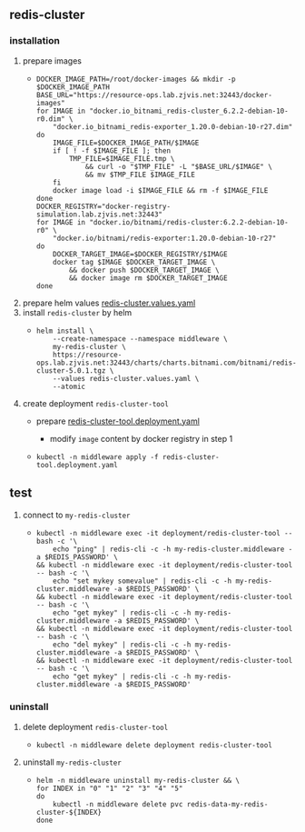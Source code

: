 ## redis-cluster

### installation
1. prepare images
    * ```shell
      DOCKER_IMAGE_PATH=/root/docker-images && mkdir -p $DOCKER_IMAGE_PATH
      BASE_URL="https://resource-ops.lab.zjvis.net:32443/docker-images"
      for IMAGE in "docker.io_bitnami_redis-cluster_6.2.2-debian-10-r0.dim" \
          "docker.io_bitnami_redis-exporter_1.20.0-debian-10-r27.dim"
      do
          IMAGE_FILE=$DOCKER_IMAGE_PATH/$IMAGE
          if [ ! -f $IMAGE_FILE ]; then
              TMP_FILE=$IMAGE_FILE.tmp \
                  && curl -o "$TMP_FILE" -L "$BASE_URL/$IMAGE" \
                  && mv $TMP_FILE $IMAGE_FILE
          fi
          docker image load -i $IMAGE_FILE && rm -f $IMAGE_FILE
      done
      DOCKER_REGISTRY="docker-registry-simulation.lab.zjvis.net:32443"
      for IMAGE in "docker.io/bitnami/redis-cluster:6.2.2-debian-10-r0" \
          "docker.io/bitnami/redis-exporter:1.20.0-debian-10-r27"
      do
          DOCKER_TARGET_IMAGE=$DOCKER_REGISTRY/$IMAGE
          docker tag $IMAGE $DOCKER_TARGET_IMAGE \
              && docker push $DOCKER_TARGET_IMAGE \
              && docker image rm $DOCKER_TARGET_IMAGE
      done      
      ```
2. prepare helm values [redis-cluster.values.yaml](resources/redis-cluster.values.yaml.md)
3. install `redis-cluster` by helm
    * ```shell
      helm install \
          --create-namespace --namespace middleware \
          my-redis-cluster \
          https://resource-ops.lab.zjvis.net:32443/charts/charts.bitnami.com/bitnami/redis-cluster-5.0.1.tgz \
          --values redis-cluster.values.yaml \
          --atomic
      ```
4. create deployment `redis-cluster-tool`
    * prepare [redis-cluster-tool.deployment.yaml](resources/redis-cluster-tool.deployment.yaml.md)
      * modify `image` content by docker registry in step 1
      
    * ```shell
      kubectl -n middleware apply -f redis-cluster-tool.deployment.yaml
      ```

## test
1. connect to `my-redis-cluster`
    * ```shell
      kubectl -n middleware exec -it deployment/redis-cluster-tool -- bash -c '\
          echo "ping" | redis-cli -c -h my-redis-cluster.middleware -a $REDIS_PASSWORD' \
      && kubectl -n middleware exec -it deployment/redis-cluster-tool -- bash -c '\
          echo "set mykey somevalue" | redis-cli -c -h my-redis-cluster.middleware -a $REDIS_PASSWORD' \
      && kubectl -n middleware exec -it deployment/redis-cluster-tool -- bash -c '\
          echo "get mykey" | redis-cli -c -h my-redis-cluster.middleware -a $REDIS_PASSWORD' \
      && kubectl -n middleware exec -it deployment/redis-cluster-tool -- bash -c '\
          echo "del mykey" | redis-cli -c -h my-redis-cluster.middleware -a $REDIS_PASSWORD' \
      && kubectl -n middleware exec -it deployment/redis-cluster-tool -- bash -c '\
          echo "get mykey" | redis-cli -c -h my-redis-cluster.middleware -a $REDIS_PASSWORD'
      ```

### uninstall
1. delete deployment `redis-cluster-tool`
    * ```shell
      kubectl -n middleware delete deployment redis-cluster-tool
      ```
2. uninstall `my-redis-cluster`
    * ```shell
      helm -n middleware uninstall my-redis-cluster && \
      for INDEX in "0" "1" "2" "3" "4" "5"
      do
          kubectl -n middleware delete pvc redis-data-my-redis-cluster-${INDEX}
      done
      ```
